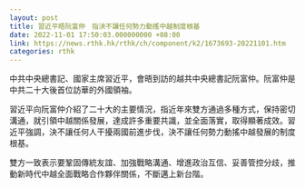 ```yaml
---
layout: post
title: 習近平晤阮富仲　指決不讓任何勢力動搖中越制度根基
date: 2022-11-01 17:50:03.000000000 +08:00
link: https://news.rthk.hk/rthk/ch/component/k2/1673693-20221101.htm
categories: rthk
---
```


中共中央總書記、國家主席習近平，會晤到訪的越共中央總書記阮富仲。阮富仲是中共二十大後首位訪華的外國領袖。

習近平向阮富仲介紹了二十大的主要情況，指近年來雙方通過多種方式，保持密切溝通，就引領中越關係發展，達成許多重要共識，並全面落實，取得顯著成效。習近平強調，決不讓任何人干擾兩國前進步伐，決不讓任何勢力動搖中越發展的制度根基。

雙方一致表示要鞏固傳統友誼、加強戰略溝通、增進政治互信、妥善管控分歧，推動新時代中越全面戰略合作夥伴關係，不斷邁上新台階。
